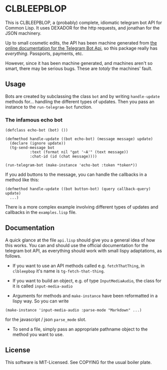 # CLBLEEPBLOP

This is CLBLEEPBLOP, a (probably) complete, idiomatic telegram bot API
for Common Lisp. It uses DEXADOR for the http requests, and jonathan
for the JSON machinery.

Up to small cosmetic edits, the API has been machine generated from
[the online documentation for the Telegram Bot
Api](https://core.telegram.org/bots/api), so this package really has
*everything*. Passports, payments, etc.

However, since it has been machine generated, and machines aren't so
smart, there may be serious bugs. These are *totaly* the machines'
fault.

## Usage

Bots are created by subclassing the class `bot` and by writing
`handle-update` methods for... handling the different types of
updates. Then you pass an instance to the `run-telegram-bot` function.

### The infamous echo bot

```common-lisp
(defclass echo-bot (bot) ())

(defmethod handle-update ((bot echo-bot) (message message) update)
  (declare (ignore update))
  (tg-send-message bot
		   :text (format nil "got '~A'" (text message))
		   :chat-id (id (chat message))))

(run-telegram-bot (make-instance 'echo-bot :token *token*))
```

If you add buttons to the message, you can handle the callbacks in a method like this:

```common-lisp
(defmethod handle-update ((bot button-bot) (query callback-query) update)
  ...)
```
There is a more complex example involving different types of updates
and callbacks in the `examples.lisp` file.

## Documentation

A quick glance at the file `api.lisp` should give you a general idea
of how this works. You can and should use the official documentation
for the telegram bot API, as everything should work with small lispy
adaptations, as follows.

* If you want to use an API methods called e.g. `fetchThatThing`, in
  `clbleepbop` it's name is `tg-fetch-that-thing`.

* If you want to build an object, e.g. of type `InputMediaAudio`, the
  class for it is called `input-media-audio`

* Arguments for methods and `make-instance` have been reformatted in a lispy way. So you can write

```common-lisp
(make-instance 'input-media-audio :parse-mode "Markdown" ...)

```

  for the javascript / json `parse_mode` slot.

* To send a file, simply pass an appropriate pathname object to the
  method you want to use.

## License

This software is MIT-Licensed. See COPYING for the usual boiler plate.
